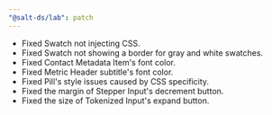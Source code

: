 ```yaml
---
"@salt-ds/lab": patch
---
```


- Fixed Swatch not injecting CSS.
- Fixed Swatch not showing a border for gray and white swatches.
- Fixed Contact Metadata Item's font color.
- Fixed Metric Header subtitle's font color.
- Fixed Pill's style issues caused by CSS specificity.
- Fixed the margin of Stepper Input's decrement button.
- Fixed the size of Tokenized Input's expand button.

